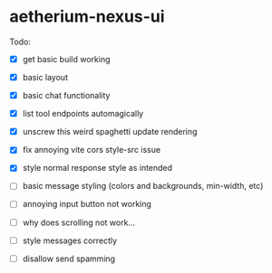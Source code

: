 # aetherium-nexus-ui

Todo:

- [x] get basic build working
- [x] basic layout
- [x] basic chat functionality
- [x] list tool endpoints automagically
- [x] unscrew this weird spaghetti update rendering
- [x] fix annoying vite cors style-src issue
- [x] style normal response style as intended
- [ ] basic message styling (colors and backgrounds, min-width, etc)
- [ ] annoying input button not working
- [ ] why does scrolling not work...

- [ ] style messages correctly
- [ ] disallow send spamming

